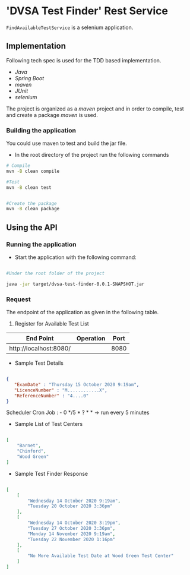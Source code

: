 # 'DVSA Test Finder' Rest Service

`FindAvailableTestService` is a  selenium application.

## Implementation

Following tech spec is used for the TDD based implementation.

- *Java*
- *Spring Boot*
- *maven*
- *JUnit*
- *selenium*

The project is organized as a *maven* project and in order to compile, test and create a package *maven* is used.

### Building the application

You could use maven to test and build the jar file.

* In the root directory of the project run the following commands

```bash
# Compile
mvn -B clean compile

#Test
mvn -B clean test


#Create the package
mvn -B clean package

```

## Using the API

### Running the application

* Start the application with the following command:

```bash

#Under the root folder of the project

java -jar target/dvsa-test-finder-0.0.1-SNAPSHOT.jar

```


### Request

The endpoint of the application as given in the following table.

1) Register for Available Test List

|End Point                      | Operation    |Port  |
|-------------------------------|--------------|------|
|http://localhost:8080/         |              | 8080 |


* Sample Test Details
```json

{
   "ExamDate" : "Thursday 15 October 2020 9:19am",
   "LicenceNumber" : "M............X",
   "ReferenceNumber" : "4....0"
}

```


Scheduler Cron Job :
    - 0 */5 * ? * * -> run every 5 minutes

* Sample List of Test Centers
```json

[
    "Barnet",
    "Chinford",
    "Wood Green"
]
```
* Sample Test Finder Response

```json

[
    [
        "Wednesday 14 October 2020 9:19am",
        "Tuesday 20 October 2020 3:36pm"
    ],
    [
        "Wednesday 14 October 2020 3:19pm",
        "Tuesday 27 October 2020 3:36pm",
        "Monday 14 November 2020 9:19am",
        "Tuesday 22 November 2020 1:16pm"
    ],
    [
        "No More Available Test Date at Wood Green Test Center"
    ]
]
```
